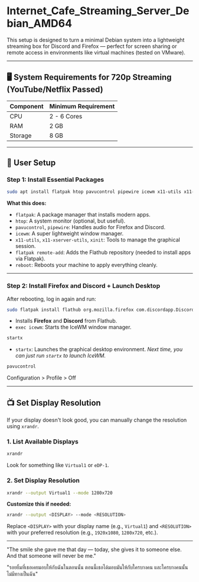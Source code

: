 # Internet_Cafe_Streaming_Server_Debian_AMD64

This setup is designed to turn a minimal Debian system into a lightweight streaming box for Discord and Firefox — perfect for screen sharing or remote access in environments like virtual machines (tested on VMware).

---

## 🖥️ System Requirements for 720p Streaming (YouTube/Netflix Passed)

| Component | Minimum Requirement |
| --------- | ------------------- |
| CPU       | 2 - 6 Cores         |
| RAM       | 2 GB                |
| Storage   | 8 GB                |

---

## 🔐 User Setup

### Step 1: Install Essential Packages

```bash
sudo apt install flatpak htop pavucontrol pipewire icewm x11-utils x11-xserver-utils xinit -y && sudo flatpak remote-add --if-not-exists flathub https://dl.flathub.org/repo/flathub.flatpakrepo && sudo reboot
```

**What this does:**

* `flatpak`: A package manager that installs modern apps.
* `htop`: A system monitor (optional, but useful).
* `pavucontrol`, `pipewire`: Handles audio for Firefox and Discord.
* `icewm`: A super lightweight window manager.
* `x11-utils`, `x11-xserver-utils`, `xinit`: Tools to manage the graphical session.
* `flatpak remote-add`: Adds the Flathub repository (needed to install apps via Flatpak).
* `reboot`: Reboots your machine to apply everything cleanly.

---

### Step 2: Install Firefox and Discord + Launch Desktop

After rebooting, log in again and run:

```bash
sudo flatpak install flathub org.mozilla.firefox com.discordapp.Discord && exec icewm
```

* Installs **Firefox** and **Discord** from Flathub.
* `exec icewm`: Starts the IceWM window manager.

```bash
startx
```

* `startx`: Launches the graphical desktop environment.
*Next time, you can just run `startx` to launch IceWM.*

```bash
pavucontrol
```
Configuration > Profile > Off

---

## 📺 Set Display Resolution

If your display doesn't look good, you can manually change the resolution using `xrandr`.

### 1. List Available Displays

```bash
xrandr
```

Look for something like `Virtual1` or `eDP-1`.

### 2. Set Display Resolution

```bash
xrandr --output Virtual1 --mode 1280x720
```

**Customize this if needed:**

```bash
xrandr --output <DISPLAY> --mode <RESOLUTION>
```

Replace `<DISPLAY>` with your display name (e.g., `Virtual1`) and `<RESOLUTION>` with your preferred resolution (e.g., `1920x1080`, `1280x720`, etc.).

---

"The smile she gave me that day — today, she gives it to someone else. And that someone will never be me."

"รอยยิ้มที่เธอเคยมอบให้กับฉันในตอนนั้น ตอนนี้เธอได้มอบมันให้กับใครบางคน และใครบางคนนั้นไม่มีทางเป็นฉัน"

